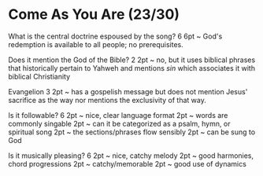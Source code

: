 # Come As You Are (23/30)

What is the central doctrine espoused by the song? 6
6pt ~ God's redemption is available to all people; no prerequisites.


Does it mention the God of the Bible? 2
2pt ~ no, but it uses biblical phrases that historically pertain to Yahweh and mentions _sin_ which associates it with biblical Christianity


Evangelion 3
2pt ~ has a gospelish message but does not mention Jesus' sacrifice as the way nor mentions the exclusivity of that way.


Is it followable? 6
2pt ~ nice, clear language format
2pt ~ words are commonly singable
2pt ~ can it be categorized as a psalm, hymn, or spiritual song
2pt ~ the sections/phrases flow sensibly
2pt ~ can be sung to God


Is it musically pleasing? 6
2pt ~ nice, catchy melody
2pt ~ good harmonies, chord progressions
2pt ~ catchy/memorable
2pt ~ good use of dynamics